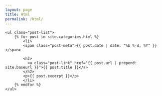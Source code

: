 ```yaml
---
layout: page
title: Html
permalink: /html/
---
```


<div class="home">

    <ul class="post-list">
        {% for post in site.categories.html %}
            <li>
            <span class="post-meta">{{ post.date | date: "%b %-d, %Y" }}</span>

            <h2>
              <a class="post-link" href="{{ post.url | prepend: site.baseurl }}">{{ post.title }}</a>
            </h2>
            <p>{{ post.excerpt }}</p>
            </li>
        {% endfor %}
    </ul>
</div>